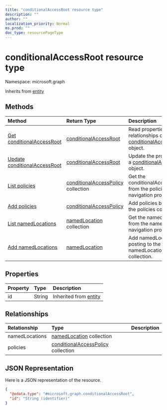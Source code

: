 ```yaml
---
title: "conditionalAccessRoot resource type"
description: ""
author: ""
localization_priority: Normal
ms.prod: ""
doc_type: resourcePageType
---
```


# conditionalAccessRoot resource type


Namespace: microsoft.graph




Inherits from [entity](../resources/entity.md)

## Methods
|Method|Return Type|Description|
|:---|:---|:---|
|[Get conditionalAccessRoot](../api/conditionalaccessroot-get.md)|[conditionalAccessRoot](../resources/conditionalaccessroot.md)|Read properties and relationships of the [conditionalAccessRoot](../resources/conditionalaccessroot.md) object.|
|[Update conditionalAccessRoot](../api/conditionalaccessroot-update.md)|[conditionalAccessRoot](../resources/conditionalaccessroot.md)|Update the properties of a [conditionalAccessRoot](../resources/conditionalaccessroot.md) object.|
|[List policies](../api/conditionalaccessroot-list-policies.md)|[conditionalAccessPolicy](../resources/conditionalaccesspolicy.md) collection|Get the conditionalAccessPolicies from the policies navigation property.|
|[Add policies](../api/conditionalaccessroot-post-policies.md)|[conditionalAccessPolicy](../resources/conditionalaccesspolicy.md)|Add policies by posting to the policies collection.|
|[List namedLocations](../api/conditionalaccessroot-list-namedlocations.md)|[namedLocation](../resources/namedlocation.md) collection|Get the namedLocations from the namedLocations navigation property.|
|[Add namedLocations](../api/conditionalaccessroot-post-namedlocations.md)|[namedLocation](../resources/namedlocation.md)|Add namedLocations by posting to the namedLocations collection.|

## Properties
|Property|Type|Description|
|:---|:---|:---|
|id|String| Inherited from [entity](../resources/entity.md)|

## Relationships
|Relationship|Type|Description|
|:---|:---|:---|
|namedLocations|[namedLocation](../resources/namedlocation.md) collection||
|policies|[conditionalAccessPolicy](../resources/conditionalaccesspolicy.md) collection||

## JSON Representation
Here is a JSON representation of the resource.
<!-- {
  "blockType": "resource",
  "keyProperty": "id",
  "@odata.type": "microsoft.graph.conditionalAccessRoot",
  "baseType": "microsoft.graph.entity",
  "openType": false
}
-->
``` json
{
  "@odata.type": "#microsoft.graph.conditionalAccessRoot",
  "id": "String (identifier)"
}
```

